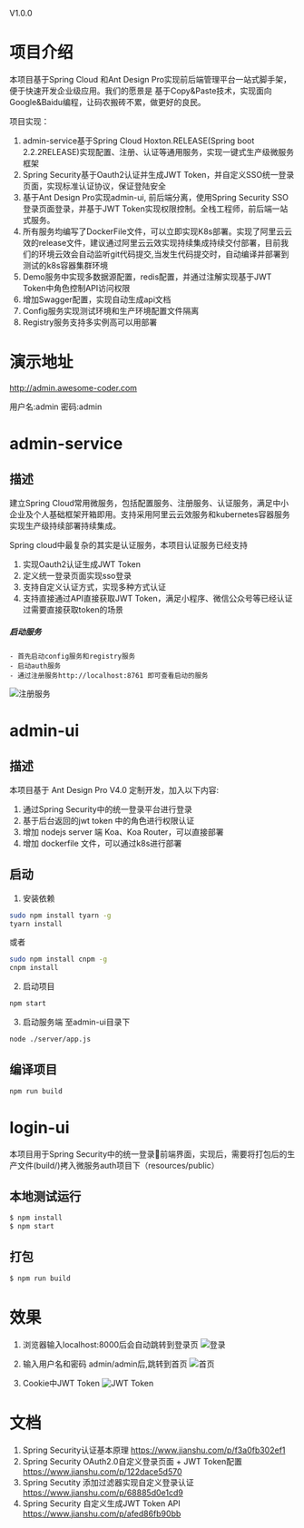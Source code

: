 V1.0.0
# 项目介绍
本项目基于Spring Cloud 和Ant Design Pro实现前后端管理平台一站式脚手架，便于快速开发企业级应用。我们的愿景是 基于Copy&Paste技术，实现面向Google&Baidu编程，让码农搬砖不累，做更好的良民。

项目实现：
1. admin-service基于Spring Cloud Hoxton.RELEASE(Spring boot 2.2.2RELEASE)实现配置、注册、认证等通用服务，实现一键式生产级微服务框架
2. Spring Security基于Oauth2认证并生成JWT Token，并自定义SSO统一登录页面，实现标准认证协议，保证登陆安全
3. 基于Ant Design Pro实现admin-ui, 前后端分离，使用Spring Security SSO登录页面登录，并基于JWT Token实现权限控制。全栈工程师，前后端一站式服务。
4. 所有服务均编写了DockerFile文件，可以立即实现K8s部署。实现了阿里云云效的release文件，建议通过阿里云云效实现持续集成持续交付部署，目前我们的环境云效会自动监听git代码提交,当发生代码提交时，自动编译并部署到测试的k8s容器集群环境
5. Demo服务中实现多数据源配置，redis配置，并通过注解实现基于JWT Token中角色控制API访问权限
6. 增加Swagger配置，实现自动生成api文档
7. Config服务实现测试环境和生产环境配置文件隔离
8. Registry服务支持多实例高可以用部署

# 演示地址
http://admin.awesome-coder.com

用户名:admin
密码:admin

# admin-service
## 描述
建立Spring Cloud常用微服务，包括配置服务、注册服务、认证服务，满足中小企业及个人基础框架开箱即用。支持采用阿里云云效服务和kubernetes容器服务实现生产级持续部署持续集成。

Spring cloud中最复杂的其实是认证服务，本项目认证服务已经支持
1. 实现Oauth2认证生成JWT Token
2. 定义统一登录页面实现sso登录
3. 支持自定义认证方式，实现多种方式认证
4. 支持直接通过API直接获取JWT Token，满足小程序、微信公众号等已经认证过需要直接获取token的场景

##### 启动服务
    - 首先启动config服务和registry服务
    - 启动auth服务
    - 通过注册服务http://localhost:8761 即可查看启动的服务
![注册服务](https://images.gitee.com/uploads/images/2019/1228/011228_0b1112e9_693977.png "WX20191228-010712@2x.png")


# admin-ui
## 描述
本项目基于 Ant Design Pro V4.0 定制开发，加入以下内容:
1. 通过Spring Security中的统一登录平台进行登录
2. 基于后台返回的jwt token 中的角色进行权限认证
3. 增加 nodejs server 端 Koa、Koa Router，可以直接部署
4. 增加 dockerfile 文件，可以通过k8s进行部署

## 启动

1. 安装依赖

```bash
sudo npm install tyarn -g
tyarn install
```

或者

```bash
sudo npm install cnpm -g
cnpm install
```

2. 启动项目

```bash
npm start
```

3. 启动服务端
至admin-ui目录下
```bash
node ./server/app.js
```

## 编译项目

```bash
npm run build
```

# login-ui
本项目用于Spring Security中的统一登录前端界面，实现后，需要将打包后的生产文件(build/)拷入微服务auth项目下（resources/public）

## 本地测试运行

```bash
$ npm install
$ npm start
```
## 打包
```bash
$ npm run build
```
# 效果
1. 浏览器输入localhost:8000后会自动跳转到登录页
![登录](https://images.gitee.com/uploads/images/2020/0108/141459_00154a24_804916.png "屏幕快照 2020-01-08 上午11.52.54.png")

2. 输入用户名和密码 admin/admin后,跳转到首页
![首页](https://images.gitee.com/uploads/images/2020/0108/141357_2b7b1df0_804916.png "屏幕快照 2020-01-08 上午11.53.15.png")

3. Cookie中JWT Token
![JWT Token](https://images.gitee.com/uploads/images/2020/0108/142112_b4feb450_804916.png "屏幕快照 2020-01-08 下午2.20.11.png")

# 文档

1. Spring Security认证基本原理 https://www.jianshu.com/p/f3a0fb302ef1
2. Spring Security OAuth2.0自定义登录页面 + JWT Token配置 https://www.jianshu.com/p/122dace5d570
3. Spring Secutity 添加过滤器实现自定义登录认证 https://www.jianshu.com/p/68885d0e1cd9
4. Spring Security 自定义生成JWT Token API https://www.jianshu.com/p/afed86fb90bb